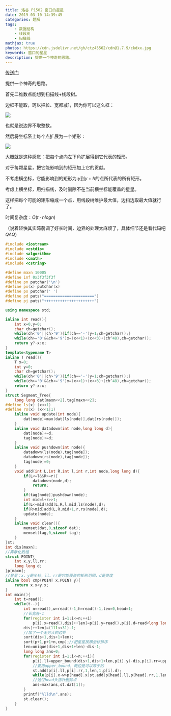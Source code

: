 ```yaml
---
title: 洛谷 P1502 窗口的星星
date: 2019-03-10 14:39:45
categories: 题解
tags:
	- 数据结构
	- 线段树
	- 扫描线
mathjax: true
photos: https://cdn.jsdelivr.net/gh/ctz45562/cdn@1.7.9/ckdxx.jpg
keywords: 窗口的星星
description: 提供一个神奇的思路。
---
```


[传送门](https://www.luogu.org/problemnew/show/P1502)

提供一个神奇的思路。

<!--more-->

首先二维数点能想到扫描线+线段树。

边框不能取，珂以把长、宽都减$1$，因为你可以这么框：

![](\images\窗口的星星-2.png)

也就是说边界不取整数。

然后将坐标系上每个点扩展为一个矩形：

![](\images\窗口的星星-1.png)

大概就是这种感觉：把每个点向左下角扩展得到它代表的矩形。

对于每颗星星，把它能影响到的矩形加上它的贡献。

不考虑横坐标，它能影响到的矩形为:$y$到$y+h$的点所代表的所有矩形。

考虑上横坐标，用扫描线，及时删除不在当前横坐标能覆盖的星星。

这样把每个可能的矩形缩成一个点，用线段树维护最大值，边扫边取最大值就行了。

时间复杂度：$O(t·nlogn)$

（说着轻快其实蒟蒻调了好长时间，边界的处理太麻烦了，具体细节还是看代码吧$QAQ$）

```cpp
#include <iostream>
#include <cstdio>
#include <algorithm>
#include <cmath>
#include <cstring>

#define maxn 10005
#define inf 0x3f3f3f3f
#define pn putchar('\n')
#define px(x) putchar(x)
#define ps putchar(' ')
#define pd puts("======================")
#define pj puts("++++++++++++++++++++++")

using namespace std;

inline int read(){
	int x=0,y=0;
	char ch=getchar();
	while(ch<'0'||ch>'9'){if(ch=='-')y=1;ch=getchar();}
	while(ch>='0'&&ch<='9')x=(x<<1)+(x<<3)+(ch^48),ch=getchar();
	return y?-x:x;
}
template<typename T>
inline T read(){
	T x=0;
	int y=0;
	char ch=getchar();
	while(ch<'0'||ch>'9'){if(ch=='-')y=1;ch=getchar();}
	while(ch>='0'&&ch<='9')x=(x<<1)+(x<<3)+(ch^48),ch=getchar();
	return y?-x:x;
}
struct Segment_Tree{
	long long dat[maxn<<2],tag[maxn<<2];
#define ls(x) (x<<1)
#define rs(x) (x<<1|1)
	inline void update(int node){
		dat[node]=max(dat[ls(node)],dat[rs(node)]);
	}
	inline void datadown(int node,long long d){
		dat[node]+=d;
		tag[node]+=d;
	}
	inline void pushdown(int node){
		datadown(ls(node),tag[node]);
		datadown(rs(node),tag[node]);
		tag[node]=0;
	}
	void add(int L,int R,int l,int r,int node,long long d){
		if(L<=l&&R>=r){
			datadown(node,d);
			return;
		}
		if(tag[node])pushdown(node);
		int mid=l+r>>1;
		if(L<=mid)add(L,R,l,mid,ls(node),d);
		if(R>mid)add(L,R,mid+1,r,rs(node),d);
		update(node);
	}
	inline void clear(){
		memset(dat,0,sizeof dat);
		memset(tag,0,sizeof tag);
	}
}st;
int dis[maxn];
//离散化数组
struct POINT{
	int x,y,ll,rr;
	long long d;
}p[maxn];
//星星：x、y是坐标，ll、rr是它能覆盖的矩形范围，d是亮度
inline bool cmp(POINT x,POINT y){
	return x.x<y.x;
}
int main(){
	int t=read();
	while(t--){
		int n=read(),w=read()-1,h=read()-1,len=0,head=1;
        //长宽各-1
		for(register int i=1;i<=n;++i)
			p[i].x=read(),dis[++len]=p[i].y=read(),p[i].d=read<long long>();
		dis[++len]=(1ll<<31)-1;
        //加了一个无穷大的边界
		sort(dis+1,dis+1+len);
		sort(p+1,p+1+n,cmp);//把星星按横坐标排序
		len=unique(dis+1,dis+1+len)-dis-1;
		long long ans=0;
		for(register int i=1;i<=n;++i){
			p[i].ll=upper_bound(dis+1,dis+1+len,p[i].y)-dis,p[i].rr=upper_bound(dis+1,dis+1+len,p[i].y+h)-dis;
            //要用upper_bound，两边是可以等于的
			st.add(p[i].ll,p[i].rr,1,len,1,p[i].d);
			while(p[i].x-w>p[head].x)st.add(p[head].ll,p[head].rr,1,len,1,-p[head].d),++head;
            //通过head头指针删除点
			ans=max(ans,st.dat[1]);	
		}
		printf("%lld\n",ans);
		st.clear();
	}
}

```

